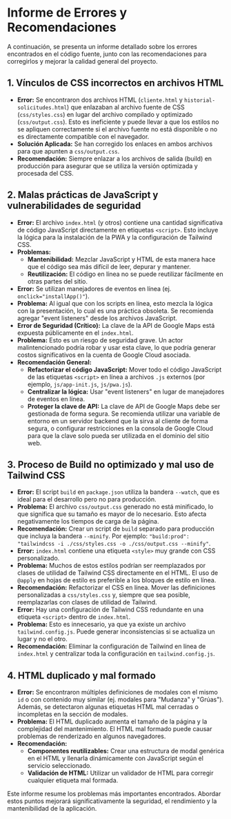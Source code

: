 # Informe de Errores y Recomendaciones

A continuación, se presenta un informe detallado sobre los errores encontrados en el código fuente, junto con las recomendaciones para corregirlos y mejorar la calidad general del proyecto.

## 1. Vínculos de CSS incorrectos en archivos HTML

*   **Error:** Se encontraron dos archivos HTML (`cliente.html` y `historial-solicitudes.html`) que enlazaban al archivo fuente de CSS (`css/styles.css`) en lugar del archivo compilado y optimizado (`css/output.css`). Esto es ineficiente y puede llevar a que los estilos no se apliquen correctamente si el archivo fuente no está disponible o no es directamente compatible con el navegador.
*   **Solución Aplicada:** Se han corregido los enlaces en ambos archivos para que apunten a `css/output.css`.
*   **Recomendación:** Siempre enlazar a los archivos de salida (build) en producción para asegurar que se utiliza la versión optimizada y procesada del CSS.

## 2. Malas prácticas de JavaScript y vulnerabilidades de seguridad

*   **Error:** El archivo `index.html` (y otros) contiene una cantidad significativa de código JavaScript directamente en etiquetas `<script>`. Esto incluye la lógica para la instalación de la PWA y la configuración de Tailwind CSS.
*   **Problemas:**
    *   **Mantenibilidad:** Mezclar JavaScript y HTML de esta manera hace que el código sea más difícil de leer, depurar y mantener.
    *   **Reutilización:** El código en línea no se puede reutilizar fácilmente en otras partes del sitio.
*   **Error:** Se utilizan manejadores de eventos en línea (ej. `onclick="installApp()"`).
*   **Problema:** Al igual que con los scripts en línea, esto mezcla la lógica con la presentación, lo cual es una práctica obsoleta. Se recomienda agregar "event listeners" desde los archivos JavaScript.
*   **Error de Seguridad (Crítico):** La clave de la API de Google Maps está expuesta públicamente en el `index.html`.
*   **Problema:** Esto es un riesgo de seguridad grave. Un actor malintencionado podría robar y usar esta clave, lo que podría generar costos significativos en la cuenta de Google Cloud asociada.
*   **Recomendación General:**
    *   **Refactorizar el código JavaScript:** Mover todo el código JavaScript de las etiquetas `<script>` en línea a archivos `.js` externos (por ejemplo, `js/app-init.js`, `js/pwa.js`).
    *   **Centralizar la lógica:** Usar "event listeners" en lugar de manejadores de eventos en línea.
    *   **Proteger la clave de API:** La clave de API de Google Maps debe ser gestionada de forma segura. Se recomienda utilizar una variable de entorno en un servidor backend que la sirva al cliente de forma segura, o configurar restricciones en la consola de Google Cloud para que la clave solo pueda ser utilizada en el dominio del sitio web.

## 3. Proceso de Build no optimizado y mal uso de Tailwind CSS

*   **Error:** El script `build` en `package.json` utiliza la bandera `--watch`, que es ideal para el desarrollo pero no para producción.
*   **Problema:** El archivo `css/output.css` generado no está minificado, lo que significa que su tamaño es mayor de lo necesario. Esto afecta negativamente los tiempos de carga de la página.
*   **Recomendación:** Crear un script de `build` separado para producción que incluya la bandera `--minify`. Por ejemplo: `"build:prod": "tailwindcss -i ./css/styles.css -o ./css/output.css --minify"`.
*   **Error:** `index.html` contiene una etiqueta `<style>` muy grande con CSS personalizado.
*   **Problema:** Muchos de estos estilos podrían ser reemplazados por clases de utilidad de Tailwind CSS directamente en el HTML. El uso de `@apply` en hojas de estilo es preferible a los bloques de estilo en línea.
*   **Recomendación:** Refactorizar el CSS en línea. Mover las definiciones personalizadas a `css/styles.css` y, siempre que sea posible, reemplazarlas con clases de utilidad de Tailwind.
*   **Error:** Hay una configuración de Tailwind CSS redundante en una etiqueta `<script>` dentro de `index.html`.
*   **Problema:** Esto es innecesario, ya que ya existe un archivo `tailwind.config.js`. Puede generar inconsistencias si se actualiza un lugar y no el otro.
*   **Recomendación:** Eliminar la configuración de Tailwind en línea de `index.html` y centralizar toda la configuración en `tailwind.config.js`.

## 4. HTML duplicado y mal formado

*   **Error:** Se encontraron múltiples definiciones de modales con el mismo `id` o con contenido muy similar (ej. modales para "Mudanza" y "Grúas"). Además, se detectaron algunas etiquetas HTML mal cerradas o incompletas en la sección de modales.
*   **Problema:** El HTML duplicado aumenta el tamaño de la página y la complejidad del mantenimiento. El HTML mal formado puede causar problemas de renderizado en algunos navegadores.
*   **Recomendación:**
    *   **Componentes reutilizables:** Crear una estructura de modal genérica en el HTML y llenarla dinámicamente con JavaScript según el servicio seleccionado.
    *   **Validación de HTML:** Utilizar un validador de HTML para corregir cualquier etiqueta mal formada.

Este informe resume los problemas más importantes encontrados. Abordar estos puntos mejorará significativamente la seguridad, el rendimiento y la mantenibilidad de la aplicación.
